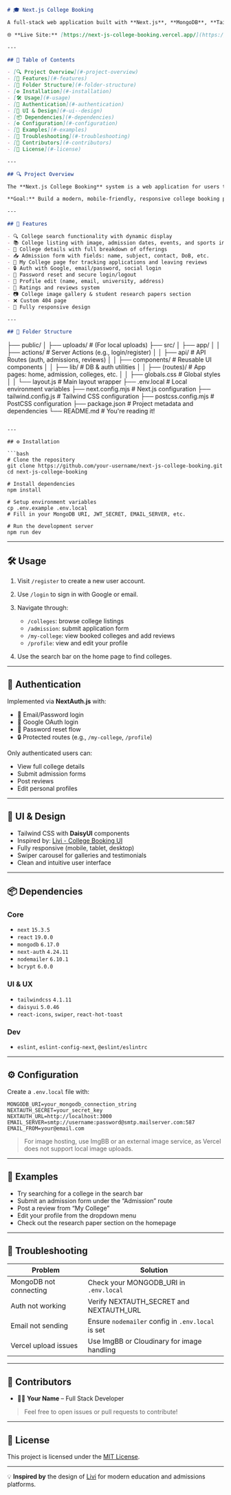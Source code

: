 ```markdown
# 🎓 Next.js College Booking

A full-stack web application built with **Next.js**, **MongoDB**, **Tailwind CSS**, and **NextAuth.js** that allows users to browse colleges, book admissions, manage their profiles, and leave reviews. Designed for an intuitive and responsive user experience with full authentication and CRUD functionalities.

🌐 **Live Site:** [https://next-js-college-booking.vercel.app/](https://next-js-college-booking.vercel.app/)

---

## 📑 Table of Contents

- [🔍 Project Overview](#-project-overview)
- [🚀 Features](#-features)
- [📁 Folder Structure](#-folder-structure)
- [⚙️ Installation](#️-installation)
- [🛠️ Usage](#️-usage)
- [🔐 Authentication](#-authentication)
- [🎨 UI & Design](#-ui--design)
- [📦 Dependencies](#-dependencies)
- [⚙️ Configuration](#️-configuration)
- [🧪 Examples](#-examples)
- [🐞 Troubleshooting](#-troubleshooting)
- [👥 Contributors](#-contributors)
- [📄 License](#-license)

---

## 🔍 Project Overview

The **Next.js College Booking** system is a web application for users to search, view, and book college admission services. It includes dynamic routes, user authentication (email, Google, and social login), and CRUD operations on user profiles and reviews.

**Goal:** Build a modern, mobile-friendly, responsive college booking portal with real-world usability, inspired by [Livi UI](https://livi.wpengine.com/).

---

## 🚀 Features

- 🔍 College search functionality with dynamic display
- 📚 College listing with image, admission dates, events, and sports info
- 📄 College details with full breakdown of offerings
- 📥 Admission form with fields: name, subject, contact, DoB, etc.
- 🧾 My College page for tracking applications and leaving reviews
- 🔒 Auth with Google, email/password, social login
- 🔁 Password reset and secure login/logout
- 👤 Profile edit (name, email, university, address)
- 🌟 Ratings and reviews system
- 📷 College image gallery & student research papers section
- ❌ Custom 404 page
- 📱 Fully responsive design

---

## 📁 Folder Structure

```

├── public/
│   ├── uploads/              # (For local uploads)
├── src/
│   ├── app/
│   │   ├── actions/          # Server Actions (e.g., login/register)
│   │   ├── api/              # API Routes (auth, admissions, reviews)
│   │   ├── components/       # Reusable UI components
│   │   ├── lib/              # DB & auth utilities
│   │   ├── (routes)/         # App pages: home, admission, colleges, etc.
│   │   ├── globals.css       # Global styles
│   │   └── layout.js         # Main layout wrapper
├── .env.local                # Local environment variables
├── next.config.mjs           # Next.js configuration
├── tailwind.config.js        # Tailwind CSS configuration
├── postcss.config.mjs        # PostCSS configuration
├── package.json              # Project metadata and dependencies
└── README.md                 # You're reading it!

````

---

## ⚙️ Installation

```bash
# Clone the repository
git clone https://github.com/your-username/next-js-college-booking.git
cd next-js-college-booking

# Install dependencies
npm install

# Setup environment variables
cp .env.example .env.local
# Fill in your MongoDB URI, JWT_SECRET, EMAIL_SERVER, etc.

# Run the development server
npm run dev
````

---

## 🛠️ Usage

1. Visit `/register` to create a new user account.
2. Use `/login` to sign in with Google or email.
3. Navigate through:

   * `/colleges`: browse college listings
   * `/admission`: submit application form
   * `/my-college`: view booked colleges and add reviews
   * `/profile`: view and edit your profile
4. Use the search bar on the home page to find colleges.

---

## 🔐 Authentication

Implemented via **NextAuth.js** with:

* 📧 Email/Password login
* 🔗 Google OAuth login
* 🔁 Password reset flow
* 🔒 Protected routes (e.g., `/my-college`, `/profile`)

Only authenticated users can:

* View full college details
* Submit admission forms
* Post reviews
* Edit personal profiles

---

## 🎨 UI & Design

* Tailwind CSS with **DaisyUI** components
* Inspired by: [Livi - College Booking UI](https://livi.wpengine.com/)
* Fully responsive (mobile, tablet, desktop)
* Swiper carousel for galleries and testimonials
* Clean and intuitive user interface

---

## 📦 Dependencies

### Core

* `next` `15.3.5`
* `react` `19.0.0`
* `mongodb` `6.17.0`
* `next-auth` `4.24.11`
* `nodemailer` `6.10.1`
* `bcrypt` `6.0.0`

### UI & UX

* `tailwindcss` `4.1.11`
* `daisyui` `5.0.46`
* `react-icons`, `swiper`, `react-hot-toast`

### Dev

* `eslint`, `eslint-config-next`, `@eslint/eslintrc`

---

## ⚙️ Configuration

Create a `.env.local` file with:

```env
MONGODB_URI=your_mongodb_connection_string
NEXTAUTH_SECRET=your_secret_key
NEXTAUTH_URL=http://localhost:3000
EMAIL_SERVER=smtp://username:password@smtp.mailserver.com:587
EMAIL_FROM=your@email.com
```

> For image hosting, use ImgBB or an external image service, as Vercel does not support local image uploads.

---

## 🧪 Examples

* Try searching for a college in the search bar
* Submit an admission form under the “Admission” route
* Post a review from “My College”
* Edit your profile from the dropdown menu
* Check out the research paper section on the homepage

---

## 🐞 Troubleshooting

| Problem                | Solution                                          |
| ---------------------- | ------------------------------------------------- |
| MongoDB not connecting | Check your MONGODB\_URI in `.env.local`           |
| Auth not working       | Verify NEXTAUTH\_SECRET and NEXTAUTH\_URL         |
| Email not sending      | Ensure `nodemailer` config in `.env.local` is set |
| Vercel upload issues   | Use ImgBB or Cloudinary for image handling        |

---

## 👥 Contributors

* 🧑‍💻 **Your Name** – Full Stack Developer

> Feel free to open issues or pull requests to contribute!

---

## 📄 License

This project is licensed under the [MIT License](LICENSE).

---

💡 **Inspired by** the design of [Livi](https://livi.wpengine.com/) for modern education and admissions platforms.

```
